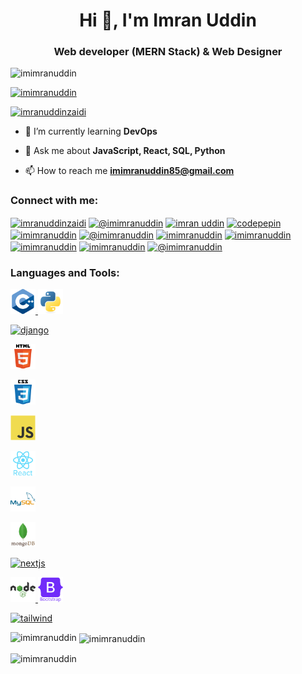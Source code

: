 <h1 align="center">Hi 👋, I'm Imran Uddin</h1>
<h3 align="center">Web developer (MERN Stack) & Web Designer</h3>

<p align="left"> <img src="https://komarev.com/ghpvc/?username=imimranuddin&label=Profile%20views&color=0e75b6&style=flat" alt="imimranuddin" /> </p>

<p align="left"> <a href="https://github.com/ryo-ma/github-profile-trophy"><img src="https://github-profile-trophy.vercel.app/?username=imimranuddin" alt="imimranuddin" /></a> </p>

<p align="left"> <a href="https://twitter.com/imranuddinzaidi" target="blank"><img src="https://img.shields.io/twitter/follow/imranuddinzaidi?logo=twitter&style=for-the-badge" alt="imranuddinzaidi" /></a> </p>

- 🌱 I’m currently learning **DevOps**

- 💬 Ask me about **JavaScript, React, SQL, Python**

- 📫 How to reach me **imimranuddin85@gmail.com**

<h3 align="left">Connect with me:</h3>
<p align="left">
<a href="https://twitter.com/imranuddinzaidi" target="blank"><img align="center" src="https://raw.githubusercontent.com/rahuldkjain/github-profile-readme-generator/master/src/images/icons/Social/twitter.svg" alt="imranuddinzaidi" height="30" width="40" /></a>
<a href="https://linkedin.com/in/@imimranuddin" target="blank"><img align="center" src="https://raw.githubusercontent.com/rahuldkjain/github-profile-readme-generator/master/src/images/icons/Social/linked-in-alt.svg" alt="@imimranuddin" height="30" width="40" /></a>
<a href="https://stackoverflow.com/users/imran uddin" target="blank"><img align="center" src="https://raw.githubusercontent.com/rahuldkjain/github-profile-readme-generator/master/src/images/icons/Social/stack-overflow.svg" alt="imran uddin" height="30" width="40" /></a>
<a href="https://instagram.com/codepepin" target="blank"><img align="center" src="https://raw.githubusercontent.com/rahuldkjain/github-profile-readme-generator/master/src/images/icons/Social/instagram.svg" alt="codepepin" height="30" width="40" /></a>
<a href="https://www.behance.net/imimranuddin" target="blank"><img align="center" src="https://raw.githubusercontent.com/rahuldkjain/github-profile-readme-generator/master/src/images/icons/Social/behance.svg" alt="imimranuddin" height="30" width="40" /></a>
<a href="https://hashnode.com/@imimranuddin" target="blank"><img align="center" src="https://raw.githubusercontent.com/rahuldkjain/github-profile-readme-generator/master/src/images/icons/Social/hashnode.svg" alt="@imimranuddin" height="30" width="40" /></a>
<a href="https://www.codechef.com/users/imimranuddin" target="blank"><img align="center" src="https://cdn.jsdelivr.net/npm/simple-icons@3.1.0/icons/codechef.svg" alt="imimranuddin" height="30" width="40" /></a>
<a href="https://www.hackerrank.com/imimranuddin" target="blank"><img align="center" src="https://raw.githubusercontent.com/rahuldkjain/github-profile-readme-generator/master/src/images/icons/Social/hackerrank.svg" alt="imimranuddin" height="30" width="40" /></a>
<a href="https://codeforces.com/profile/imimranuddin" target="blank"><img align="center" src="https://raw.githubusercontent.com/rahuldkjain/github-profile-readme-generator/master/src/images/icons/Social/codeforces.svg" alt="imimranuddin" height="30" width="40" /></a>
<a href="https://www.leetcode.com/imimranuddin" target="blank"><img align="center" src="https://raw.githubusercontent.com/rahuldkjain/github-profile-readme-generator/master/src/images/icons/Social/leet-code.svg" alt="imimranuddin" height="30" width="40" /></a>
<a href="https://www.hackerearth.com/@imimranuddin" target="blank"><img align="center" src="https://raw.githubusercontent.com/rahuldkjain/github-profile-readme-generator/master/src/images/icons/Social/hackerearth.svg" alt="@imimranuddin" height="30" width="40" /></a>

<h3 align="left">Languages and Tools:</h3>
<p align="left"> <a href="https://www.w3schools.com/cpp/" target="_blank" rel="noreferrer">
  <img src="https://raw.githubusercontent.com/devicons/devicon/master/icons/cplusplus/cplusplus-original.svg"
    alt="cplusplus" width="40" height="40" /> </a>

<a href="https://www.python.org" target="_blank" rel="noreferrer">
  <img src="https://raw.githubusercontent.com/devicons/devicon/master/icons/python/python-original.svg" alt="python"
    width="40" height="40" /> </a>

<a href="https://www.djangoproject.com/" target="_blank" rel="noreferrer"> <img
    src="https://cdn.worldvectorlogo.com/logos/django.svg" alt="django" width="40" height="40" /> </a>

<a href="https://www.w3.org/html/" target="_blank" rel="noreferrer"> <img
    src="https://raw.githubusercontent.com/devicons/devicon/master/icons/html5/html5-original-wordmark.svg" alt="html5"
    width="40" height="40" /> </a>

<a href="https://www.w3schools.com/css/" target="_blank" rel="noreferrer"> <img
    src="https://raw.githubusercontent.com/devicons/devicon/master/icons/css3/css3-original-wordmark.svg" alt="css3"
    width="40" height="40" /> </a>

<a href="https://developer.mozilla.org/en-US/docs/Web/JavaScript" target="_blank" rel="noreferrer"> <img
    src="https://raw.githubusercontent.com/devicons/devicon/master/icons/javascript/javascript-original.svg"
    alt="javascript" width="40" height="40" /> </a>

<a href="https://reactjs.org/" target="_blank" rel="noreferrer"> <img
    src="https://raw.githubusercontent.com/devicons/devicon/master/icons/react/react-original-wordmark.svg" alt="react"
    width="40" height="40" /> </a>

<a href="https://www.mysql.com/" target="_blank" rel="noreferrer">
  <img src="https://raw.githubusercontent.com/devicons/devicon/master/icons/mysql/mysql-original-wordmark.svg"
    alt="mysql" width="40" height="40" /> </a>

<a href="https://www.mongodb.com/" target="_blank" rel="noreferrer"> <img
    src="https://raw.githubusercontent.com/devicons/devicon/master/icons/mongodb/mongodb-original-wordmark.svg"
    alt="mongodb" width="40" height="40" /> </a>

<a href="https://nextjs.org/" target="_blank" rel="noreferrer"> <img
    src="https://cdn.worldvectorlogo.com/logos/nextjs-2.svg" alt="nextjs" width="40" height="40" /> </a>

<a href="https://nodejs.org" target="_blank" rel="noreferrer"> <img
    src="https://raw.githubusercontent.com/devicons/devicon/master/icons/nodejs/nodejs-original-wordmark.svg"
    alt="nodejs" width="40" height="40" /> </a>
<a href="https://getbootstrap.com" target="_blank" rel="noreferrer"> <img
    src="https://raw.githubusercontent.com/devicons/devicon/master/icons/bootstrap/bootstrap-plain-wordmark.svg"
    alt="bootstrap" width="40" height="40" /> </a>

<a href="https://tailwindcss.com/" target="_blank" rel="noreferrer"> <img
    src="https://www.vectorlogo.zone/logos/tailwindcss/tailwindcss-icon.svg" alt="tailwind" width="40" height="40" />
</a> </p>

<p><img align="left" src="https://github-readme-stats.vercel.app/api/top-langs?username=imimranuddin&show_icons=true&locale=en&layout=compact" alt="imimranuddin" /></p>

<p>&nbsp;<img align="center" src="https://github-readme-stats.vercel.app/api?username=imimranuddin&show_icons=true&locale=en" alt="imimranuddin" /></p>

<p><img align="center" src="https://github-readme-streak-stats.herokuapp.com/?user=imimranuddin&" alt="imimranuddin" /></p>

